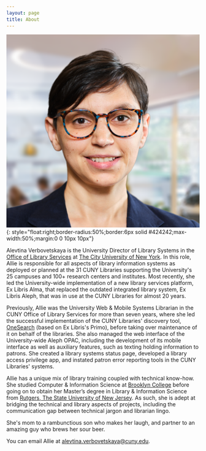 ```yaml
---
layout: page
title: About
---
```


![Caucasian woman with dark brown hair (in a pixie cut) and black-rimmed glasses, wearing a blazer, with a whiteboard, desk, and other office sundries behind her](/assets/img/Verbovetskaya_Alevtina_sq.png){: style="float:right;border-radius:50%;border:6px solid #424242;max-width:50%;margin:0 0 10px 10px"}

Alevtina Verbovetskaya is the University Director of Library Systems in the [Office of Library Services](https://www.cuny.edu/about/administration/offices/library-services/) at [The City University of New York](https://www.cuny.edu/). In this role, Allie is responsible for all aspects of library information systems as deployed or planned at the 31 CUNY Libraries supporting the University's 25 campuses and 100+ research centers and institutes. Most recently, she led the University-wide implementation of a new library services platform, Ex Libris Alma, that replaced the outdated integrated library system, Ex Libris Aleph, that was in use at the CUNY Libraries for almost 20 years.

Previously, Allie was the University Web & Mobile Systems Librarian in the CUNY Office of Library Services for more than seven years, where she led the successful implementation of the CUNY Libraries' discovery tool, [OneSearch](https://cuny-al.primo.exlibrisgroup.com/discovery/search?vid=01CUNY_AL:CUNY_AL) (based on Ex Libris's Primo), before taking over maintenance of it on behalf of the libraries. She also managed the web interface of the University-wide Aleph OPAC, including the development of its mobile interface as well as auxiliary features, such as texting holding information to patrons. She created a library systems status page, developed a library access privilege app, and instated patron error reporting tools in the CUNY Libraries' systems.

Allie has a unique mix of library training coupled with technical know-how. She studied Computer & Information Science at [Brooklyn College](https://www.brooklyn.cuny.edu/) before going on to obtain her Master’s degree in Library & Information Science from [Rutgers, The State University of New Jersey](https://www.rutgers.edu/). As such, she is adept at bridging the technical and library aspects of projects, including the communication gap between technical jargon and librarian lingo.

She's mom to a rambunctious son who makes her laugh, and partner to an amazing guy who brews her sour beer.

You can email Allie at <alevtina.verbovetskaya@cuny.edu>.
